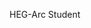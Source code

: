 HEG-Arc Student

<!---
Slimkalpha/Slimkalpha is a ✨ special ✨ repository because its `README.md` (this file) appears on your GitHub profile.
You can click the Preview link to take a look at your changes.
--->
